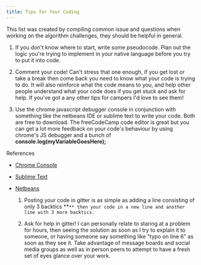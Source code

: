 ```yaml
---
title: Tips for Your Coding
---
```

This list was created by compiling common issue and questions when working on the algorithm challenges, they should be helpful in general.

1.  If you don't know where to start, write some pseudocode. Plan out the logic you're trying to implement in your native language before you try to put it into code.

2.  Comment your code! Can't stress that one enough, if you get lost or take a break then come back you need to know what your code is trying to do. It will also reinforce what the code means to you, and help other people understand what your code does if you get stuck and ask for help. If you've got a any other tips for campers I'd love to see them!

3.  Use the chrome javascript debugger console in conjunction with something like the netbeans IDE or sublime text to write your code. Both are free to download. The freeCodeCamp code editor is great but you can get a lot more feedback on your code's behaviour by using chrome's JS debugger and a bunch of **console.log(myVariableGoesHere);**

References

*   <a href='https://developer.chrome.com/devtools/docs/console' target='_blank' rel='nofollow'>Chrome Console</a>
*   <a href='http://www.sublimetext.com/' target='_blank' rel='nofollow'>Sublime Text</a>
*   <a href='https://netbeans.org/downloads/' target='_blank' rel='nofollow'>Netbeans</a>

    1.  Posting your code in gitter is as simple as adding a line consisting of only 3 backtics **`** then your code in a new line and another line with 3 more backtics.`

    2.  Ask for help in gitter! I can personally relate to staring at a problem for hours, then seeing the solution as soon as I try to explain it to someone, or having someone say something like "typo on line 6" as soon as they see it. Take advantage of message boards and social media groups as well as in person peers to attempt to have a fresh set of eyes glance over your work. 
